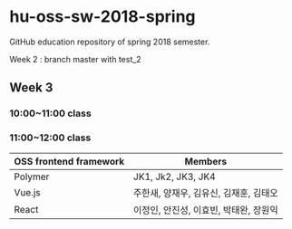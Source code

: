# hu-oss-sw-2018-spring
GitHub education repository of spring 2018 semester.


Week 2 : branch master with test_2

## Week 3

### 10:00~11:00 class

### 11:00~12:00 class

| OSS frontend framework | Members |
|------------------------|---------|
| Polymer                | JK1, Jk2, JK3, JK4|
| Vue.js              | 주한새, 양재우, 김유신, 김재훈, 김태오|
| React | 이정인, 안진성, 이효빈, 박태완, 장원익 |
